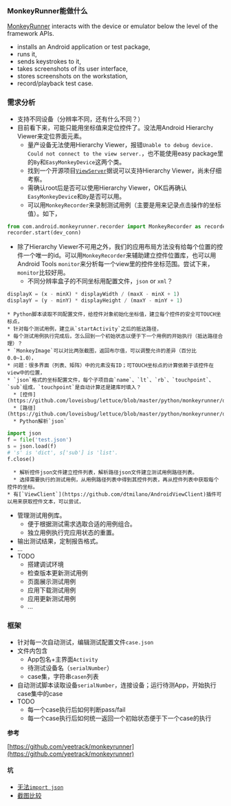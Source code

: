 ### MonkeyRunner能做什么

[MonkeyRunner](http://developer.android.com/tools/help/monkeyrunner_concepts.html) interacts with the device or emulator below the level of the framework APIs.

* installs an Android application or test package,
* runs it,
* sends keystrokes to it,
* takes screenshots of its user interface,
* stores screenshots on the workstation,
* record/playback test case.

### 需求分析

* 支持不同设备（分辨率不同，还有什么不同？）
* 目前看下来，可能只能用坐标值来定位控件了。没法用Android Hierarchy Viewer来定位界面元素。
  * 量产设备无法使用Hierarchy Viewer，报错`Unable to debug device. Could not connect to the view server.`，也不能使用easy package里的`By`和`EasyMonkeyDevice`这两个类。
  * 找到一个开源项目[`ViewServer`](https://github.com/romainguy/ViewServer)据说可以支持Hierarchy Viewer，尚未仔细考察。
  * 需确认root后是否可以使用Hierarchy Viewer，OK后再确认`EasyMonkeyDevice`和`By`是否可以用。
  * 可以用`MonkeyRecorder`来录制测试用例（主要是用来记录点击操作的坐标值）。如下，
  
```python
from com.android.monkeyrunner.recorder import MonkeyRecorder as recorder  
recorder.start(dev_conn)
```

  * 除了Hierarchy Viewer不可用之外，我们的应用布局方法没有给每个位置的控件一个唯一的id。可以用`MonkeyRecorder`来辅助建立控件位置库，也可以用Android Tools `monitor`来分析每一个view里的控件坐标范围。尝试下来，`monitor`比较好用。
    * 不同分辨率盒子的不同坐标用配置文件，`json` or `xml`？

```python    
displayX = (x - minX) * displayWidth / (maxX - minX + 1)
displayY = (y - minY) * displayHeight / (maxY - minY + 1)
```
    * Python脚本读取不同配置文件，给控件对象初始化坐标值，建立每个控件的安全可TOUCH坐标点，
    * 针对每个测试用例，建立从`startActivity`之后的抵达路径，
    * 每个测试用例执行完成后，怎么回到一个初始状态以便于下一个用例的开始执行（抵达路径合理）？
    * `MonkeyImage`可以对比两张截图，返回布尔值，可以调整允许的差异（百分比0.0~1.0），
    * 问题：很多界面（列表、矩阵）中的元素没有ID；可TOUCH坐标点的计算依赖于该控件在view中的位置，
    * `json`格式的坐标配置文件，每个子项目由`name`、`lt`、`rb`、`touchpoint`、`sub`组成，`touchpoint`是自动计算还是建库时填入？
      * [控件](https://github.com/loveisbug/lettuce/blob/master/python/monkeyrunner/democode/mi2.json)
      * [路径](https://github.com/loveisbug/lettuce/blob/master/python/monkeyrunner/democode/path.json)
      * Python解析`json`

```python      
import json
f = file('test.json')
s = json.load(f)
# 's' is 'dict', s['sub'] is 'list'.
f.close()
```
      * 解析控件json文件建立控件列表，解析路径json文件建立测试用例路径列表。
      * 选择需要执行的测试用例，从用例路径列表中得到其控件列表，再从控件列表中获取每个控件的坐标。
    * 有[`ViewClient`](https://github.com/dtmilano/AndroidViewClient)插件可以用来获取控件文本，可以尝试，
    
* 管理测试用例库。
  * 便于根据测试需求选取合适的用例组合。
  * 独立用例执行完应用状态的重置。
* 输出测试结果，定制报告格式。
* ...
* TODO
  * 搭建调试环境
  * 检查版本更新测试用例
  * 页面展示测试用例
  * 应用下载测试用例
  * 应用更新测试用例
  * ...
  
### 框架

* 针对每一次自动测试，编辑测试配置文件`case.json`
* 文件内包含
  * App包名+主界面`Activity`
  * 待测试设备名（`serialNumber`）
  * case集，字符串`casen`列表
* 自动测试脚本读取设备`serialNumber`，连接设备；运行待测App，开始执行case集中的case
* TODO
  * 每一个case执行后如何判断pass/fail
  * 每一个case执行后如何统一返回一个初始状态便于下一个case的执行

**参考**

[https://github.com/yeetrack/monkeyrunner](https://github.com/yeetrack/monkeyrunner)

#### 坑

* [无法`import json`](https://github.com/loveisbug/lettuce/blob/master/wiki/testing/mr_json.md)
* [截图比较](https://github.com/loveisbug/lettuce/blob/master/wiki/testing/mr_image.md)